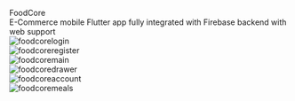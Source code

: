 FoodCore  
E-Commerce mobile Flutter app fully integrated with Firebase backend with web support  
![foodcorelogin](https://user-images.githubusercontent.com/104147021/204503104-0bfb1129-136c-4e26-a4f4-e4546f5be2e2.jpg)  
![foodcoreregister](https://user-images.githubusercontent.com/104147021/204503133-363c53cd-f6d1-4103-b16c-28187179098d.jpg)  
![foodcoremain](https://user-images.githubusercontent.com/104147021/204503187-c0e7b018-6ee1-45c6-beae-7a10793fc0c0.jpg)  
![foodcoredrawer](https://user-images.githubusercontent.com/104147021/204503605-60c9e6f1-4acc-4148-a0c4-7a90bb4dd3e4.png)  
![foodcoreaccount](https://user-images.githubusercontent.com/104147021/204503265-080252ba-4473-4480-b9fd-87148042c0e3.png)  
![foodcoremeals](https://user-images.githubusercontent.com/104147021/204503253-9e4a6039-109f-4b16-9fb4-61c3934be937.jpg)  

